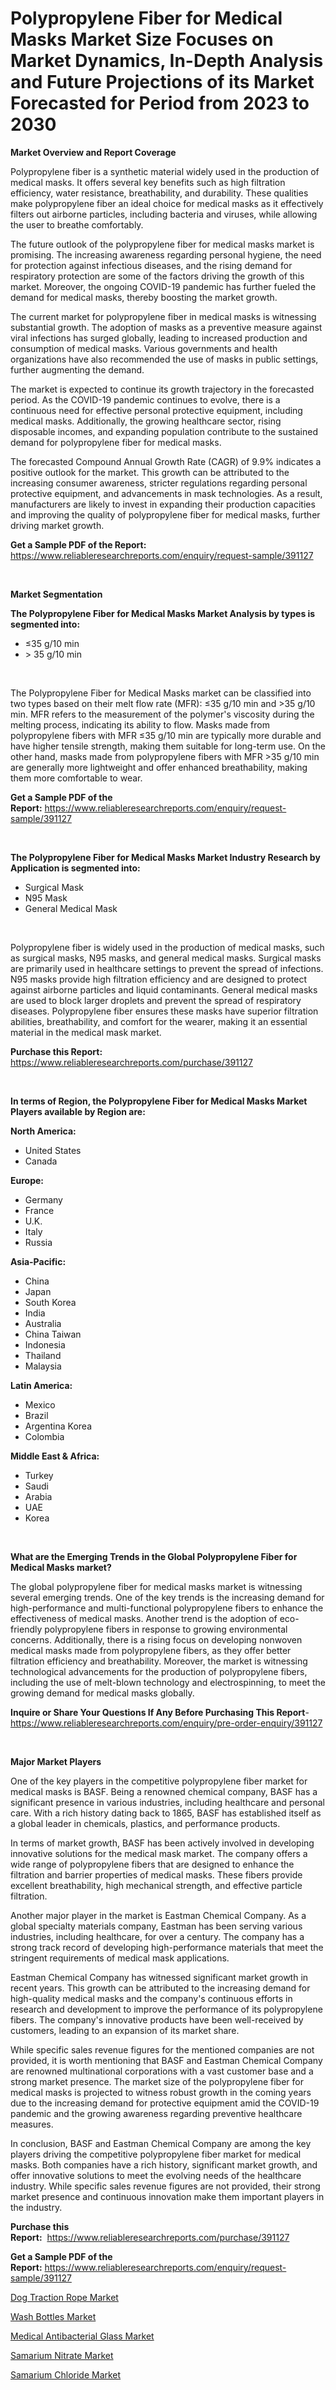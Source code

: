 <p><h1>Polypropylene Fiber for Medical Masks Market Size Focuses on Market Dynamics, In-Depth Analysis and Future Projections of its Market Forecasted for Period from 2023 to 2030</h1></p><p><strong>Market Overview and Report Coverage</strong></p>
<p><p>Polypropylene fiber is a synthetic material widely used in the production of medical masks. It offers several key benefits such as high filtration efficiency, water resistance, breathability, and durability. These qualities make polypropylene fiber an ideal choice for medical masks as it effectively filters out airborne particles, including bacteria and viruses, while allowing the user to breathe comfortably.</p><p>The future outlook of the polypropylene fiber for medical masks market is promising. The increasing awareness regarding personal hygiene, the need for protection against infectious diseases, and the rising demand for respiratory protection are some of the factors driving the growth of this market. Moreover, the ongoing COVID-19 pandemic has further fueled the demand for medical masks, thereby boosting the market growth.</p><p>The current market for polypropylene fiber in medical masks is witnessing substantial growth. The adoption of masks as a preventive measure against viral infections has surged globally, leading to increased production and consumption of medical masks. Various governments and health organizations have also recommended the use of masks in public settings, further augmenting the demand.</p><p>The market is expected to continue its growth trajectory in the forecasted period. As the COVID-19 pandemic continues to evolve, there is a continuous need for effective personal protective equipment, including medical masks. Additionally, the growing healthcare sector, rising disposable incomes, and expanding population contribute to the sustained demand for polypropylene fiber for medical masks.</p><p>The forecasted Compound Annual Growth Rate (CAGR) of 9.9% indicates a positive outlook for the market. This growth can be attributed to the increasing consumer awareness, stricter regulations regarding personal protective equipment, and advancements in mask technologies. As a result, manufacturers are likely to invest in expanding their production capacities and improving the quality of polypropylene fiber for medical masks, further driving market growth.</p></p>
<p><strong>Get a Sample PDF of the Report:</strong> <a href="https://www.reliableresearchreports.com/enquiry/request-sample/391127">https://www.reliableresearchreports.com/enquiry/request-sample/391127</a></p>
<p>&nbsp;</p>
<p><strong>Market Segmentation</strong></p>
<p><strong>The Polypropylene Fiber for Medical Masks Market Analysis by types is segmented into:</strong></p>
<p><ul><li>≤35 g/10 min</li><li>> 35 g/10 min</li></ul></p>
<p>&nbsp;</p>
<p><p>The Polypropylene Fiber for Medical Masks market can be classified into two types based on their melt flow rate (MFR): ≤35 g/10 min and >35 g/10 min. MFR refers to the measurement of the polymer's viscosity during the melting process, indicating its ability to flow. Masks made from polypropylene fibers with MFR ≤35 g/10 min are typically more durable and have higher tensile strength, making them suitable for long-term use. On the other hand, masks made from polypropylene fibers with MFR >35 g/10 min are generally more lightweight and offer enhanced breathability, making them more comfortable to wear.</p></p>
<p><strong>Get a Sample PDF of the Report:</strong>&nbsp;<a href="https://www.reliableresearchreports.com/enquiry/request-sample/391127">https://www.reliableresearchreports.com/enquiry/request-sample/391127</a></p>
<p>&nbsp;</p>
<p><strong>The Polypropylene Fiber for Medical Masks Market Industry Research by Application is segmented into:</strong></p>
<p><ul><li>Surgical Mask</li><li>N95 Mask</li><li>General Medical Mask</li></ul></p>
<p>&nbsp;</p>
<p><p>Polypropylene fiber is widely used in the production of medical masks, such as surgical masks, N95 masks, and general medical masks. Surgical masks are primarily used in healthcare settings to prevent the spread of infections. N95 masks provide high filtration efficiency and are designed to protect against airborne particles and liquid contaminants. General medical masks are used to block larger droplets and prevent the spread of respiratory diseases. Polypropylene fiber ensures these masks have superior filtration abilities, breathability, and comfort for the wearer, making it an essential material in the medical mask market.</p></p>
<p><strong>Purchase this Report:</strong>&nbsp; <a href="https://www.reliableresearchreports.com/purchase/391127">https://www.reliableresearchreports.com/purchase/391127</a></p>
<p>&nbsp;</p>
<p><strong>In terms of Region, the Polypropylene Fiber for Medical Masks Market Players available by Region are:</strong></p>
<p>
    <p> <strong> North America: </strong>
        <ul>
            <li>United States</li>
            <li>Canada</li>
        </ul>
        </p> 
    <p> <strong> Europe: </strong>
        <ul>
            <li>Germany</li>
            <li>France</li>
            <li>U.K.</li>
            <li>Italy</li>
            <li>Russia</li>
        </ul>
        </p> 
    <p> <strong> Asia-Pacific: </strong>
        <ul>
            <li>China</li>
            <li>Japan</li>
            <li>South Korea</li>
            <li>India</li>
            <li>Australia</li>
            <li>China Taiwan</li>
            <li>Indonesia</li>
            <li>Thailand</li>
            <li>Malaysia</li>
        </ul>
        </p> 
    <p> <strong> Latin America: </strong>
        <ul>
            <li>Mexico</li>
            <li>Brazil</li>
            <li>Argentina Korea</li>
            <li>Colombia</li>
        </ul>
        </p> 
    <p> <strong> Middle East & Africa: </strong>
        <ul>
            <li>Turkey</li>
            <li>Saudi</li>
            <li>Arabia</li>
            <li>UAE</li>
            <li>Korea</li>
        </ul>
    </p>
    </p>
<p>&nbsp;</p>
<p><strong>What are the Emerging Trends in the Global Polypropylene Fiber for Medical Masks market?</strong></p>
<p><p>The global polypropylene fiber for medical masks market is witnessing several emerging trends. One of the key trends is the increasing demand for high-performance and multi-functional polypropylene fibers to enhance the effectiveness of medical masks. Another trend is the adoption of eco-friendly polypropylene fibers in response to growing environmental concerns. Additionally, there is a rising focus on developing nonwoven medical masks made from polypropylene fibers, as they offer better filtration efficiency and breathability. Moreover, the market is witnessing technological advancements for the production of polypropylene fibers, including the use of melt-blown technology and electrospinning, to meet the growing demand for medical masks globally.</p></p>
<p><strong>Inquire or Share Your Questions If Any Before Purchasing This Report</strong>- <a href="https://www.reliableresearchreports.com/enquiry/pre-order-enquiry/391127">https://www.reliableresearchreports.com/enquiry/pre-order-enquiry/391127</a></p>
<p>&nbsp;</p>
<p><strong>Major Market Players</strong></p>
<p><p>One of the key players in the competitive polypropylene fiber market for medical masks is BASF. Being a renowned chemical company, BASF has a significant presence in various industries, including healthcare and personal care. With a rich history dating back to 1865, BASF has established itself as a global leader in chemicals, plastics, and performance products.</p><p>In terms of market growth, BASF has been actively involved in developing innovative solutions for the medical mask market. The company offers a wide range of polypropylene fibers that are designed to enhance the filtration and barrier properties of medical masks. These fibers provide excellent breathability, high mechanical strength, and effective particle filtration.</p><p>Another major player in the market is Eastman Chemical Company. As a global specialty materials company, Eastman has been serving various industries, including healthcare, for over a century. The company has a strong track record of developing high-performance materials that meet the stringent requirements of medical mask applications.</p><p>Eastman Chemical Company has witnessed significant market growth in recent years. This growth can be attributed to the increasing demand for high-quality medical masks and the company's continuous efforts in research and development to improve the performance of its polypropylene fibers. The company's innovative products have been well-received by customers, leading to an expansion of its market share.</p><p>While specific sales revenue figures for the mentioned companies are not provided, it is worth mentioning that BASF and Eastman Chemical Company are renowned multinational corporations with a vast customer base and a strong market presence. The market size of the polypropylene fiber for medical masks is projected to witness robust growth in the coming years due to the increasing demand for protective equipment amid the COVID-19 pandemic and the growing awareness regarding preventive healthcare measures.</p><p>In conclusion, BASF and Eastman Chemical Company are among the key players driving the competitive polypropylene fiber market for medical masks. Both companies have a rich history, significant market growth, and offer innovative solutions to meet the evolving needs of the healthcare industry. While specific sales revenue figures are not provided, their strong market presence and continuous innovation make them important players in the industry.</p></p>
<p><strong>Purchase this Report:</strong>&nbsp;&nbsp;<a href="https://www.reliableresearchreports.com/purchase/391127">https://www.reliableresearchreports.com/purchase/391127</a></p>
<p></p>
<p><strong>Get a Sample PDF of the Report:</strong>&nbsp;<a href="https://www.reliableresearchreports.com/enquiry/request-sample/391127">https://www.reliableresearchreports.com/enquiry/request-sample/391127</a></p>
<p><p><a href="https://www.linkedin.com/pulse/dog-traction-rope-market-share-amp-new-trends-analysis-74vme/">Dog Traction Rope Market</a></p><p><a href="https://www.linkedin.com/pulse/wash-bottles-market-size-2023-2030-global-industrial-fvwke/">Wash Bottles Market</a></p><p><a href="https://github.com/YashRP12/Market-Research-Report-List-1/blob/main/medical-antibacterial-glass-market.md">Medical Antibacterial Glass Market</a></p><p><a href="https://medium.com/@heatherhall44/samarium-nitrate-market-analysis-and-sze-forecasted-for-period-from-2023-to-2030-4bf55eebf811">Samarium Nitrate Market</a></p><p><a href="https://medium.com/@judyhunter52/samarium-chloride-market-size-and-market-trends-complete-industry-overview-2023-to-2030-8726469788ae">Samarium Chloride Market</a></p></p>
